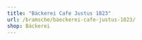 ```yaml
---
title: "Bäckerei Cafe Justus 1823"
url: /bramsche/baeckerei-cafe-justus-1823/
shop: Bäckerei
---
```

